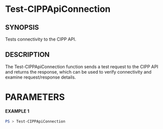 # Test-CIPPApiConnection
## SYNOPSIS
Tests connectivity to the CIPP API.
## DESCRIPTION
The Test-CIPPApiConnection function sends a test request to the CIPP API and returns the response, 
which can be used to verify connectivity and examine request/response details.
# PARAMETERS

#### EXAMPLE 1
```powershell
PS > Test-CIPPApiConnection
```

